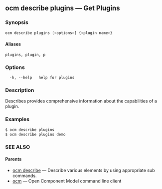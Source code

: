 ## ocm describe plugins &mdash; Get Plugins

### Synopsis

```bash
ocm describe plugins [<options>] {<plugin name>}
```

#### Aliases

```text
plugins, plugin, p
```

### Options

```text
  -h, --help   help for plugins
```

### Description

Describes provides comprehensive information about the capabilities of
a plugin.

### Examples

```bash
$ ocm describe plugins
$ ocm describe plugins demo
```

### SEE ALSO

#### Parents

* [ocm describe](ocm_describe.md)	 &mdash; Describe various elements by using appropriate sub commands.
* [ocm](ocm.md)	 &mdash; Open Component Model command line client

